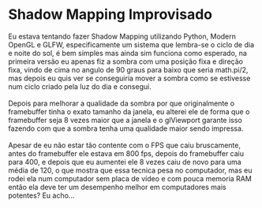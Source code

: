 <h1>Shadow Mapping Improvisado</h1>
<span>Eu estava tentando fazer Shadow Mapping utilizando Python, Modern OpenGL e GLFW, especificamente um sistema que lembra-se o ciclo de dia e noite do sol, é bem simples mas ainda sim funciona como esperado, na primeira versão eu apenas fiz a sombra com uma posição fixa e direção fixa, vindo de cima no angulo de 90 graus para baixo que seria math.pi/2, mas depois eu quis ver se conseguiria mover a sombra como se estivesse num ciclo criado pela luz do dia e consegui.</span><br/><br/>
<span>Depois para melhorar a qualidade da sombra por que originalmente o framebuffer tinha o exato tamanho da janela, eu alterei ele de forma que o framebuffer seja 8 vezes maior que a janela e o glViewport garante isso fazendo com que a sombra tenha uma qualidade maior sendo impressa.</span><br/><br/>
<span>Apesar de eu não estar tão contente com o FPS que caiu bruscamente, antes do framebuffer ele estava em 800 fps, depois do framebuffer caiu para 400, e depois que eu aumentei ele 8 vezes caiu de novo para uma média de 120, o que mostra que essa tecnica pesa no computador, mas eu rodei ela num computador sem placa de vídeo e com pouca memoria RAM então ela deve ter um desempenho melhor em computadores mais potentes? Eu acho...</span><br/><br/>

